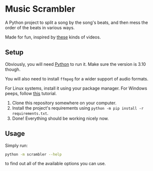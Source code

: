 # Music Scrambler
A Python project to split a song by the song's beats, and then mess the order of the beats in various ways.

Made for fun, inspired by [these](https://www.youtube.com/watch?v=09tzb8lkMwE) kinds of videos.

## Setup
Obviously, you will need [Python](https://www.python.org/) to run it. Make sure the version is 3.10 though.

You will also need to install `ffmpeg` for a wider support of audio formats.

For Linux systems, install it using your package manager.
For Windows peeps, follow [this](https://www.wikihow.com/Install-FFmpeg-on-Windows) tutorial.

1. Clone this repository somewhere on your computer.
2. Install the project's requirements using `python -m pip install -r requirements.txt`.
3. Done! Everything should be working nicely now.

## Usage
Simply run:
```sh
python -m scrambler --help
```

to find out all of the available options you can use.